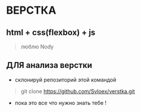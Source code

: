 # ВЕРСТКА


## html + css(flexbox) + js

> люблю Nodу

## ДЛЯ анализа верстки
* склонируй репозиторий этой командой
> git clone https://github.com/Svloex/verstka.git

* пока это все что нужно знать тебе !

